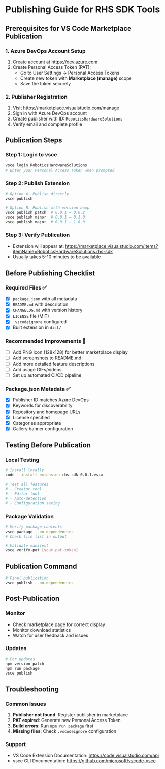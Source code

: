 # Publishing Guide for RHS SDK Tools

## Prerequisites for VS Code Marketplace Publication

### 1. Azure DevOps Account Setup
1. Create account at https://dev.azure.com
2. Create Personal Access Token (PAT):
   - Go to User Settings → Personal Access Tokens
   - Create new token with **Marketplace (manage)** scope
   - Save the token securely

### 2. Publisher Registration
1. Visit https://marketplace.visualstudio.com/manage
2. Sign in with Azure DevOps account
3. Create publisher with ID: `RoboticsHardwareSolutions`
4. Verify email and complete profile

## Publication Steps

### Step 1: Login to vsce
```bash
vsce login RoboticsHardwareSolutions
# Enter your Personal Access Token when prompted
```

### Step 2: Publish Extension
```bash
# Option A: Publish directly
vsce publish

# Option B: Publish with version bump
vsce publish patch  # 0.0.1 → 0.0.2
vsce publish minor  # 0.0.1 → 0.1.0
vsce publish major  # 0.0.1 → 1.0.0
```

### Step 3: Verify Publication
- Extension will appear at: https://marketplace.visualstudio.com/items?itemName=RoboticsHardwareSolutions.rhs-sdk
- Usually takes 5-10 minutes to be available

## Before Publishing Checklist

### Required Files ✅
- [x] `package.json` with all metadata
- [x] `README.md` with description
- [x] `CHANGELOG.md` with version history
- [x] `LICENSE` file (MIT)
- [x] `.vscodeignore` configured
- [x] Built extension in `dist/`

### Recommended Improvements 🔄
- [ ] Add PNG icon (128x128) for better marketplace display
- [ ] Add screenshots to README.md
- [ ] Add more detailed feature descriptions
- [ ] Add usage GIFs/videos
- [ ] Set up automated CI/CD pipeline

### Package.json Metadata ✅
- [x] Publisher ID matches Azure DevOps
- [x] Keywords for discoverability
- [x] Repository and homepage URLs
- [x] License specified
- [x] Categories appropriate
- [x] Gallery banner configuration

## Testing Before Publication

### Local Testing
```bash
# Install locally
code --install-extension rhs-sdk-0.0.1.vsix

# Test all features
# - Creator tool
# - Editor tool  
# - Auto-detection
# - Configuration saving
```

### Package Validation
```bash
# Verify package contents
vsce package --no-dependencies
# Check file list in output

# Validate manifest
vsce verify-pat [your-pat-token]
```

## Publication Command
```bash
# Final publication
vsce publish --no-dependencies
```

## Post-Publication

### Monitor
- Check marketplace page for correct display
- Monitor download statistics
- Watch for user feedback and issues

### Updates
```bash
# For updates
npm version patch
npm run package
vsce publish
```

## Troubleshooting

### Common Issues
1. **Publisher not found**: Register publisher in marketplace
2. **PAT expired**: Generate new Personal Access Token
3. **Build errors**: Run `npm run package` first
4. **Missing files**: Check `.vscodeignore` configuration

### Support
- VS Code Extension Documentation: https://code.visualstudio.com/api
- vsce CLI Documentation: https://github.com/microsoft/vscode-vsce
